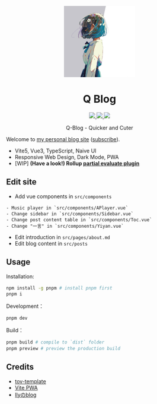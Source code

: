 <p align='center'>
  <img src='public/pwa-192x192.png' width='192'/>
</p>

<h1 align='center'>Q Blog</h1>

<p align="center">

  <a href="https://github.com/liuly0322/Q-Blog/blob/main/LICENSE.md">
    <img src="https://img.shields.io/badge/License-MIT-68be8d">
  </a>

  <a href="https://github.com/liuly0322/Q-Blog/blob/main/LICENSE.md">
    <img src="https://img.shields.io/badge/license-CC_BY--NC--SA_4.0-68be8d">
  </a>

  <a href="https://www.codefactor.io/repository/github/liuly0322/q-blog">
    <img src="https://img.shields.io/codefactor/grade/github/liuly0322/q-blog/main?color=68be8d">
  </a>

</p>

<p align='center'>Q-Blog - Quicker and Cuter</p>

Welcome to [my personal blog site](https://charlottechen.blog/) ([subscribe](https://charlottechen.blog/feed.xml)).

- Vite5, Vue3, TypeScript, Naive UI
- Responsive Web Design, Dark Mode, PWA
- [WIP] **(Have a look!) Rollup [partial evaluate plugin](./partial-evaluate/)**

## Edit site

- Add vue components in `src/components`
<!-- add second level list -->
    - Music player in `src/components/APlayer.vue`
    - Change sidebar in `src/components/Sidebar.vue`
    - Change post content table in `src/components/Toc.vue`
    - Change "一言" in `src/components/Yiyan.vue`

- Edit introduction in `src/pages/about.md`
- Edit blog content in `src/posts`




## Usage

Installation:

```bash
npm install -g pnpm # install pnpm first
pnpm i
```

Development：

```bash
pnpm dev
```

Build：

```bash
pnpm build # compile to `dist` folder
pnpm preview # preview the production build
```

## Credits

- [tov-template](https://github.com/dishait/tov-template)
- [Vite PWA](https://github.com/vite-pwa/vite-plugin-pwa)
- [llyのblog](https://blog.liuly.moe/)